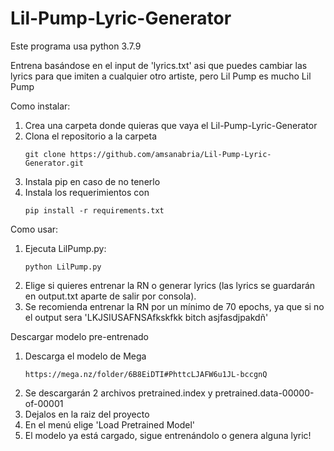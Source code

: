 # Lil-Pump-Lyric-Generator
Este programa usa python 3.7.9

Entrena basándose en el input de 'lyrics.txt' asi que puedes cambiar las lyrics para que imiten a cualquier otro artiste, pero Lil Pump es mucho Lil Pump

Como instalar:
  1. Crea una carpeta donde quieras que vaya el Lil-Pump-Lyric-Generator
  2. Clona el repositorio a la carpeta
     ``` 
     git clone https://github.com/amsanabria/Lil-Pump-Lyric-Generator.git
     ```
  3. Instala pip en caso de no tenerlo 
  4. Instala los requerimientos con  
      ```
      pip install -r requirements.txt
      ```
      
 Como usar:
  1. Ejecuta LilPump.py:
     ```
     python LilPump.py
     ```
  2. Elige si quieres entrenar la RN o generar lyrics (las lyrics se guardarán en output.txt aparte de salir por consola).
  3. Se recomienda entrenar la RN por un mínimo de 70 epochs, ya que si no el output sera 'LKJSIUSAFNSAfkskfkk bitch asjfasdjpakdñ'
 
Descargar modelo pre-entrenado
  1. Descarga el modelo de Mega
     ``` 
     https://mega.nz/folder/6B8EiDTI#PhttcLJAFW6u1JL-bccgnQ
     ```
  2. Se descargarán 2 archivos pretrained.index y pretrained.data-00000-of-00001
  3. Dejalos en la raiz del proyecto
  4. En el menú elige 'Load Pretrained Model'
  5. El modelo ya está cargado, sigue entrenándolo o genera alguna lyric!
